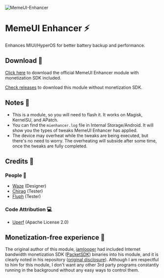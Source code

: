 ![MemeUI-Enhancer](https://github.com/iamlooper/MemeUI-Enhancer/raw/main/memeui_enhancer.png)

# MemeUI Enhancer ⚡

Enhances MIUI/HyperOS for better battery backup and performance.

## Download 📲

[Click here](https://www.pling.com/p/1723021/) to download the official MemeUI Enhancer module with monetization SDK included.
    
[Check releases](../../releases) to download this module without monetization SDK.

## Notes 📝

- This is a module, so you will need to flash it. It works on Magisk, KernelSU, and APatch.
- You can find the `mienhancer.log` file in Internal Storage/Android. It will show you the types of tweaks MemeUI Enhancer has applied.
- The device may overheat while the tweaks are being executed, but there's no need to worry. The overheating will subside after some time, once the tweaks are fully completed.

## Credits 📜

### People 👥

- [Waze](https://t.me/XelXen) (Designer)
- [Chirag](https://t.me/selfmuser) (Tester)
- [Fluph](https://t.me/fluphish) (Tester)

### Code Attribution 💻

- [Uperf](https://github.com/yc9559/uperf) (Apache License 2.0)

## Monetization-free experience 🚫

The original author of this module, [iamlooper](https://github.com/iamlooper) had included Internet bandwidth monetization SDK ([PacketSDK](https://www.packetsdk.com/)) binaries into his module, and it is clearly noted in his repository ([original disclosure](https://telegra.ph/Disclosure-09-16)). Although I am respectful to him for this module, I don't want any other 3rd party programs constantly running in the background without any easy ways to control them.